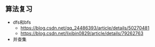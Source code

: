 ## 算法复习

- dfs和bfs
  - https://blog.csdn.net/qq_24486393/article/details/50270481
  - https://blog.csdn.net/lixibin0829/article/details/79262763
- 并查集

